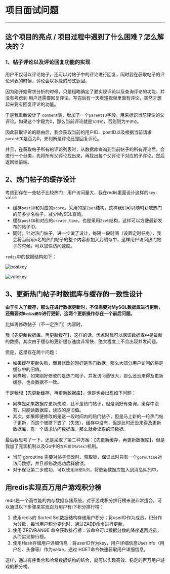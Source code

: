 # 项目面试问题

---

## 这个项目的亮点 / 项目过程中遇到了什么困难？怎么解决的？

### 1、帖子评论以及评论回复功能的实现

用户不仅可以评论帖子，还可以对帖子中的评论进行回复，同时我在获取帖子的评论列表的时候，评论会以多级的形式返回。

因为刚开始需求分析的时候，只是粗略确定了要实现评论以及查询评论的功能，并没有考虑到 用户还需要回复评论。写完后有一天看短视频里面有评论，突然才想起来要有回复评论的功能。

于是我重新设计了 `comment`表，增加了一个`parentID`字段，用来标识当前评论的父评论。如果这个字段为0，那么当前评论就是`父评论`，否则则为`子评论`。

因此获取评论的路由后，我会获取当前的用户ID、postID以及根据当前请求`parentID`是否为0，来判断是评论还是回复评论。

并且，在获取帖子所有的评论列表时，从数据库查询到当前帖子的所有评论后，会进行一个分类，先将所有父评论找出来，再找出每个父评论下对应的子评论。然后返回给前端。

## 2、热门帖子的缓存设计

考虑到存在一些帖子比较热门，用户访问量大，我在redis里面设计这样的`key-value`

- 缓存`postID`和对应的`score`。采用的是`Zset`结构，这样我们可以随时获取热门的前多少名帖子，减少MySQL查询。
- 缓存`postID`和对应的`create_time`。也是采用`Zset`结构，这样可以方便最新发布的帖子ID。
- 同时，针对热门帖子，进一步做了设计，每隔一段时间（设置定时任务），我会将当前前`n`名的热门帖子的整个内容都加入到缓存中，这样用户访问热门帖子的时候，可以加快访问速度。

`redis`中的数据结构如下：

![postkey](https://s2.loli.net/2024/08/21/BtHTw1zphcR6YPU.jpg)

![votekey](https://s2.loli.net/2024/08/21/MdHWfVY5O8SBqx2.jpg)



## 3、更新热门帖子时数据库与缓存的一致性设计

**由于引入了缓存，那么在进行数据更新时，不仅需要对MySQL数据库进行更新，还需要对`Redis缓存`进行更新，这两个更新操作存在一个前后问题。**

比如再修改帖子（不一定热门）内容时，

我【先更新数据库，再更新缓存】，这样的话，优点时我可以保证数据库中是最新的数据，其次由于缓存的更新缓存速度非常快，绝大程度上不会出现并发问题。

但是，这里存在两个问题：

- 如果缓存更新失败，而且修改的刚好是热门数据，那么大部分用户访问的将是缓存中的旧值。
- 同样地，如果刚好修改的是热门帖子，并发访问量很大，那么还没来得及更新缓存，也会数据不一致。

于是我想【先更新缓存，再更新数据库】，但是也会出现如下问题：

- 同样是如果数据库更新失败，且不是热门帖子，但是刚好有查询，缓存中没有，只能读数据库，读取的是旧值。
- 其次，如果即便修改的是这一段时间内的热门帖子，但是马上新的一轮热门帖子更新，而这个被挤下去了（失效），缓存中没有，但是此时还没来得及更新数据库，有一个请求访问数据库，那么就会读取的旧数据。

最后我思考了一下，还是采取了第二种方案：【先更新缓存，再更新数据库】，但是我加了充实机制以及Go中的`互斥锁(Mutex)`机制。

- 当前 goroutine 需要对帖子修改时，获取锁，保证此时只有一个`goroutine`对访问数据，并且都修改成功后释放锁。
- 对于保证第二步成功，可以使用`消息队列`，将更新数据库加入到消息队列中，

## 用redis实现百万用户游戏积分榜

redis是一个高性能的内存数据存储系统，对于游戏积分排行榜来说非常适合。可以通过以下步骤来实现百万用户有i下积分排行榜：

1. 使用redis的 Sorted Set数据结构存储用户积分；将userID作为成员，积分作为分数，每当用户积分变化时，通过ZADD命令进行更新。
2. 使用 ZREVRANGE 命令获取排行榜：该命令可以根据分数的降序返回成员，从而实现排行榜。
3. 使用Hash存储用户详细信息：将userID作为key，用户详细信息UserInfo（用户名、头像等）作为value，通过 HGET命令快速获取用户详细信息。

这样，通过有序集合和哈希数据结构的结合，就可以实现高效、稳定的百万用户游戏的积分榜。

